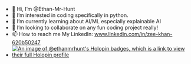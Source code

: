 - 👋 Hi, I’m @Ethan-Mr-Hunt
- 👀 I’m interested in coding specifically in python. 
- 🌱 I’m currently learning about AI/ML especially explainable AI
- 💞️ I’m looking to collaborate on any fun coding project really!
- 📫 How to reach me My LinkedIn: www.linkedin.com/in/zee-khan-620b50247
- [![An image of @ethanmrhunt's Holopin badges, which is a link to view their full Holopin profile](https://holopin.me/ethanmrhunt)](https://holopin.io/@ethanmrhunt)
<!---
Ethan-Mr-Hunt/Ethan-Mr-Hunt is a ✨ special ✨ repository because its `README.md` (this file) appears on your GitHub profile.
You can click the Preview link to take a look at your changes.
--->
